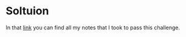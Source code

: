 # Soltuion

In that [link](https://nosy-wanderer-ae5.notion.site/Damn-Vulnerable-DeFi-v3-0-0-Challenge-3-a2ef6b70c1184e9fb9204633036c7000) you can find all my notes that I took to pass this challenge.
